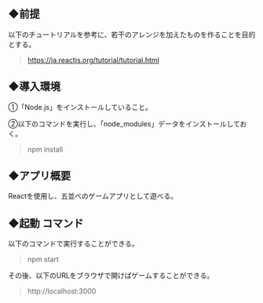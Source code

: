 ## ◆前提
以下のチュートリアルを参考に、若干のアレンジを加えたものを作ることを目的とする。
> https://ja.reactjs.org/tutorial/tutorial.html

## ◆導入環境

①「Node.js」をインストールしていること。

②以下のコマンドを実行し、「node_modules」データをインストールしておく。
> npm install

## ◆アプリ概要
Reactを使用し、五並べのゲームアプリとして遊べる。

## ◆起動 コマンド
以下のコマンドで実行することができる。
> npm start

その後、以下のURLをブラウザで開けばゲームすることができる。
> http://localhost:3000
